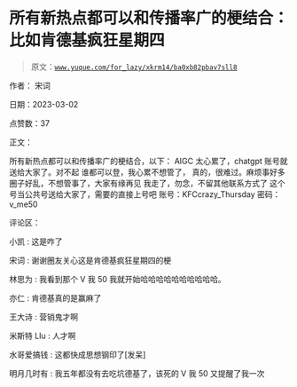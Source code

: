 # 所有新热点都可以和传播率广的梗结合：比如肯德基疯狂星期四

> 原文：[`www.yuque.com/for_lazy/xkrm14/ba0xb82pbav7sll8`](https://www.yuque.com/for_lazy/xkrm14/ba0xb82pbav7sll8)



作者： 宋词 

日期：2023-03-02 

点赞数：37 

正文： 

所有新热点都可以和传播率广的梗结合，以下： AIGC 太心累了，chatgpt 账号就送给大家了。对不起 谁都可以登，我心累不想管了， 真的，很难过。麻烦事好多 圈子好乱，不想管事了，大家有缘再见 我走了，勿念，不留其他联系方式了 这个号当公共号送给大家了，需要的直接上号吧 账号：KFCcrazy_Thursday 密码：v_me50 

评论区： 

小凯 : 这是咋了 

宋词 : 谢谢圈友关心这是肯德基疯狂星期四的梗 

林思为 : 我看到那个 V 我 50 我就开始哈哈哈哈哈哈哈哈哈哈。 

亦仁 : 肯德基真的是赢麻了 

王大诗 : 营销鬼才啊 

米斯特 LIu : 人才啊 

水哥爱搞钱 : 这都快成思想钢印了[发呆] 

明月几时有 : 我五年都没有去吃坑德基了，该死的 V 我 50 又提醒了我一次 

